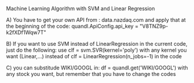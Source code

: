 Machine Learning Algorithm with SVM and Linear Regression

A) You have to get your own API from :
data.nazdaq.com
and apply that at the beginning of the code:
quandl.ApiConfig.api_key = "V8TNZ9p-k2fXDf1Wqw7T"

B) If you want to use SVM instead of LinearRegression in the current code, just do the following:
use
clf = svm.SVR(kernel='poly')
with any kernel you want (Linear,...)
instead of
clf = LinearRegression(n_jobs=-1)
in the code

C) you can substitude WIKI/GOOGL in:
df = quandl.get('WIKI/GOOGL')
with any stock you want, but remember that you have to change the codes
